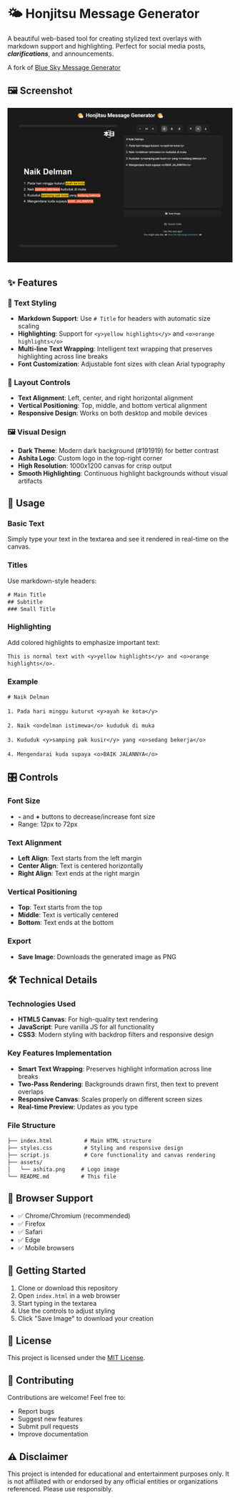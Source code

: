 # 🌤️ Honjitsu Message Generator

A beautiful web-based tool for creating stylized text overlays with markdown support and highlighting. Perfect for social media posts, ***clarifications***, and announcements.

A fork of [Blue Sky Message Generator](https://github.com/senacand/blue-sky-message-generator)

## 🖼️ Screenshot

![Ashita Message Generator Screenshot](assets/honjitsu-screenshot.png)


## ✨ Features

### 🎨 Text Styling
- **Markdown Support**: Use `# Title` for headers with automatic size scaling
- **Highlighting**: Support for `<y>yellow highlights</y>` and `<o>orange highlights</o>`
- **Multi-line Text Wrapping**: Intelligent text wrapping that preserves highlighting across line breaks
- **Font Customization**: Adjustable font sizes with clean Arial typography

### 📐 Layout Controls
- **Text Alignment**: Left, center, and right horizontal alignment
- **Vertical Positioning**: Top, middle, and bottom vertical alignment
- **Responsive Design**: Works on both desktop and mobile devices

### 🖼️ Visual Design
- **Dark Theme**: Modern dark background (#191919) for better contrast
- **Ashita Logo**: Custom logo in the top-right corner
- **High Resolution**: 1000x1200 canvas for crisp output
- **Smooth Highlighting**: Continuous highlight backgrounds without visual artifacts

## 🚀 Usage

### Basic Text
Simply type your text in the textarea and see it rendered in real-time on the canvas.

### Titles
Use markdown-style headers:
```
# Main Title
## Subtitle
### Small Title
```

### Highlighting
Add colored highlights to emphasize important text:
```
This is normal text with <y>yellow highlights</y> and <o>orange highlights</o>.
```

### Example
```
# Naik Delman

1. Pada hari minggu kuturut <y>ayah ke kota</y>

2. Naik <o>delman istimewa</o> kududuk di muka

3. Kududuk <y>samping pak kusir</y> yang <o>sedang bekerja</o>

4. Mengendarai kuda supaya <o>BAIK JALANNYA</o>
```

## 🎛️ Controls

### Font Size
- **-** and **+** buttons to decrease/increase font size
- Range: 12px to 72px

### Text Alignment
- **Left Align**: Text starts from the left margin
- **Center Align**: Text is centered horizontally
- **Right Align**: Text ends at the right margin

### Vertical Positioning
- **Top**: Text starts from the top
- **Middle**: Text is vertically centered
- **Bottom**: Text ends at the bottom

### Export
- **Save Image**: Downloads the generated image as PNG

## 🛠️ Technical Details

### Technologies Used
- **HTML5 Canvas**: For high-quality text rendering
- **JavaScript**: Pure vanilla JS for all functionality
- **CSS3**: Modern styling with backdrop filters and responsive design

### Key Features Implementation
- **Smart Text Wrapping**: Preserves highlight information across line breaks
- **Two-Pass Rendering**: Backgrounds drawn first, then text to prevent overlaps
- **Responsive Canvas**: Scales properly on different screen sizes
- **Real-time Preview**: Updates as you type

### File Structure
```
├── index.html          # Main HTML structure
├── styles.css          # Styling and responsive design
├── script.js           # Core functionality and canvas rendering
├── assets/
│   └── ashita.png     # Logo image
└── README.md          # This file
```

## 📱 Browser Support

- ✅ Chrome/Chromium (recommended)
- ✅ Firefox
- ✅ Safari
- ✅ Edge
- ✅ Mobile browsers

## 🚀 Getting Started

1. Clone or download this repository
2. Open `index.html` in a web browser
3. Start typing in the textarea
4. Use the controls to adjust styling
5. Click "Save Image" to download your creation

## 📄 License

This project is licensed under the [MIT License](./LICENSE).

## 🤝 Contributing

Contributions are welcome! Feel free to:
- Report bugs
- Suggest new features
- Submit pull requests
- Improve documentation

## ⚠️ Disclaimer

This project is intended for educational and entertainment purposes only. It is not affiliated with or endorsed by any official entities or organizations referenced. Please use responsibly.
